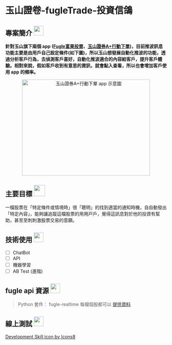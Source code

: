 # 玉山證卷-fugleTrade-投資信鴿

## 專案簡介 <img src="https://img.icons8.com/pastel-glyph/64/000000/pen-1.png" weight="30" height="30"/> 
**針對玉山旗下兩個 app ([Fugle富果投資](https://play.google.com/store/apps/details?id=tw.fugle.android.app)、[玉山證券A+行動下單](https://play.google.com/store/apps/details?id=com.esun))，目前推波訊息功能主要是由用戶自己設定條件(如下圖)，所以玉山想發展自動化推波的功能，透過分析客戶行為，去偵測客戶喜好，自動化推波適合的內容給客戶，提升客戶體驗。相對來說，假如客戶收到有意思的資訊，就會點入查看，所以也會增加客戶使用 app 的頻率。**

<div align=center><img width="400" height="300" src="https://i.imgur.com/6LMTpbt.png" alt="玉山證券A+行動下單 app 示意圖"/></div>

<!---
測試 html 的影藏
-->

## 主要目標 <img src="https://img.icons8.com/plasticine/100/000000/accuracy.png" weight="35" height="35"/> 
一檔股票在「特定條件或情境時」很「聰明」的找到適當的通知時機，⾃自動發出「特定內容」，能夠讓追蹤這檔股票的⽤用⼾戶，覺得這訊息對於他的投資有幫助，甚⾄至刺刺激股票交易的意願。

## 技術使用 <img src="https://img.icons8.com/color/48/000000/development-skill.png" weight="30" height="30"/> 
- [ ] ChatBot
- [ ] API
- [ ] 機器學習
- [ ] AB Test (進階)

## fugle api 資源 <img src="https://img.icons8.com/color/48/000000/service.png" weight="30" height="30"/> 
> Python 套件： fugle-realtime
每檔個股都可以 [提供資料](https://www.fugle.tw/ai/2884?p=580279215)


## 線上測試 <img src="https://img.icons8.com/color/48/000000/test-partial-passed.png" weight="30" height="30"/>


<a href="https://icons8.com/icon/103935/development-skill">Development Skill icon by Icons8</a>
